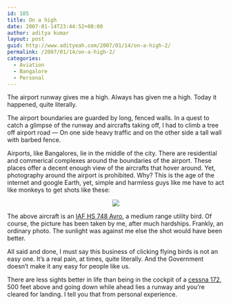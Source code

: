 ```yaml
---
id: 185
title: On a high
date: 2007-01-14T23:44:52+00:00
author: aditya kumar
layout: post
guid: http://www.adityeah.com/2007/01/14/on-a-high-2/
permalink: /2007/01/14/on-a-high-2/
categories:
  - Aviation
  - Bangalore
  - Personal
---
```

The airport runway gives me a high. Always has given me a high. Today it happened, quite literally.  
  
The airport boundaries are guarded by long, fenced walls. In a quest to catch a glimpse of the runway and aircrafts taking off, I had to climb a tree off airport road &#8212; On one side heavy traffic and on the other side a tall wall with barbed fence.  


Airports, like Bangalores, lie in the middle of the city. There are residential and commerical complexes around the boundaries of the airport. These places offer a decent enough view of the aircrafts that hover around. Yet, photography around the airport is prohibited. Why? This is the age of the internet and google Earth, yet, simple and harmless guys like me have to act like monkeys to get shots like these:

<div align="center">
  <img src="http://farm1.static.flickr.com/139/357129438_52865ad6f2.jpg" />
</div>

The above aircraft is an [IAF HS 748 Avro](http://www.bharat-rakshak.com/IAF/Aircraft/Specs/index.html), a medium range utility bird. Of course, the picture has been taken by me, after much hardships. Frankly, an ordinary photo. The sunlight was against me else the shot would have been better.  
  
All said and done, I must say this business of clicking flying birds is not an easy one. It&#8217;s a real pain, at times, quite literally. And the Government doesn&#8217;t make it any easy for people like us.  
  
There are less sights better in life than being in the cockpit of a [cessna 172](http://en.wikipedia.org/wiki/Cessna_172), 500 feet above and going down while ahead lies a runway and you&#8217;re cleared for landing. I tell you that from personal experience.